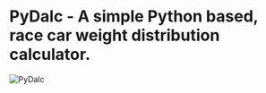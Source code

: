 # PyDalc - A simple Python based, race car weight distribution calculator.


![PyDalc](http://imagizer.imageshack.us/a/img194/1372/screenshotcfe.png)

